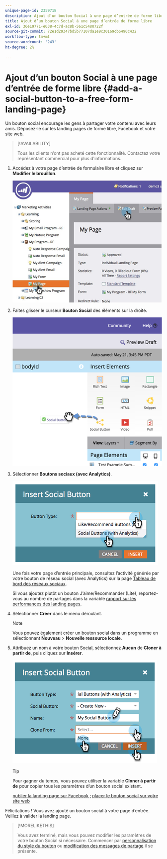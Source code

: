 ```yaml
---
unique-page-id: 2359718
description: Ajout d’un bouton Social à une page d’entrée de forme libre - Documents Marketo - Documentation du produit
title: Ajout d’un bouton Social à une page d’entrée de forme libre
exl-id: 36e19771-e038-4c7d-ac8b-561c5480722f
source-git-commit: 72e1d29347bd5b77107da1e9c30169cb6490c432
workflow-type: tm+mt
source-wordcount: '243'
ht-degree: 2%

---
```


# Ajout d’un bouton Social à une page d’entrée de forme libre {#add-a-social-button-to-a-free-form-landing-page}

Un bouton social encourage les gens à partager votre contenu avec leurs amis. Déposez-le sur les landing pages de forme libre, Facebook et votre site web.

>[!AVAILABILITY]
>
>Tous les clients n’ont pas acheté cette fonctionnalité. Contactez votre représentant commercial pour plus d&#39;informations.

1. Accédez à votre page d’entrée de formulaire libre et cliquez sur **Modifier le brouillon**.

   ![](assets/scoring.jpg)

1. Faites glisser le curseur **Bouton Social** des éléments sur la droite.

   ![](assets/image2015-5-21-15-3a47-3a46.png)

1. Sélectionner **Boutons sociaux (avec Analytics)**.

   ![](assets/image2014-9-17-10-3a35-3a13.png)

   Une fois votre page d’entrée principale, consultez l’activité générée par votre bouton de réseau social (avec Analytics) sur la page [Tableau de bord des réseaux sociaux](/help/marketo/product-docs/demand-generation/social/social-functions/view-social-performance.md).

   Si vous ajoutez plutôt un bouton J’aime/Recommander (Lite), reportez-vous au nombre de partages dans la variable [rapport sur les performances des landing pages](/help/marketo/product-docs/demand-generation/landing-pages/understanding-landing-pages/landing-page-performance-report.md).

1. Sélectionner **Créer** dans le menu déroulant.

   >[!NOTE]
   >
   >Vous pouvez également créer un bouton social dans un programme en sélectionnant **Nouveau** > **Nouvelle ressource locale**.

1. Attribuez un nom à votre bouton Social, sélectionnez **Aucun** de **Cloner à partir de**, puis cliquez sur **Insérer**.

   ![](assets/image2014-9-17-10-3a35-3a26.png)

   >[!TIP]
   >
   >Pour gagner du temps, vous pouvez utiliser la variable **Cloner à partir de** pour copier tous les paramètres d’un bouton social existant.

   [publier la landing page sur Facebook ;](/help/marketo/product-docs/demand-generation/facebook/publish-landing-pages-to-facebook.md) [placer le bouton social sur votre site web](/help/marketo/product-docs/demand-generation/social/social-functions/deploy-social-on-your-website.md)

Félicitations ! Vous avez ajouté un bouton social à votre page d’entrée. Veillez à valider la landing page.

>[!MORELIKETHIS]
>
>Vous avez terminé, mais vous pouvez modifier les paramètres de votre bouton Social si nécessaire. Commencer par [personnalisation du style du bouton](/help/marketo/product-docs/demand-generation/social/configuring-social-actions/customize-social-app-button.md) ou  [modification des messages de partage](/help/marketo/product-docs/demand-generation/social/configuring-social-actions/configure-social-sign-up-share-flow.md) il se présente.
